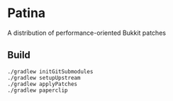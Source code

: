 # Patina

A distribution of performance-oriented Bukkit patches

## Build

```
./gradlew initGitSubmodules
./gradlew setupUpstream
./gradlew applyPatches
./gradlew paperclip
```
